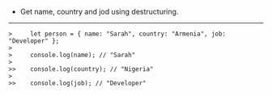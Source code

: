 - Get name, country and jod using destructuring.
___

```
>     let person = { name: "Sarah", country: "Armenia", job: "Developer" };
>
>     console.log(name); // "Sarah"
>
>>    console.log(country); // "Nigeria"
>
>>    console.log(job); // "Developer" 
```